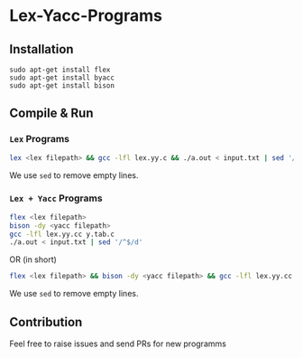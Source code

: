 # Lex-Yacc-Programs

## Installation
```
sudo apt-get install flex
sudo apt-get install byacc
sudo apt-get install bison
```

## Compile & Run

### `Lex` Programs
```bash
lex <lex filepath> && gcc -lfl lex.yy.c && ./a.out < input.txt | sed '/^$/d'
```
We use `sed` to remove empty lines.

### `Lex + Yacc` Programs
```bash
flex <lex filepath>
bison -dy <yacc filepath>
gcc -lfl lex.yy.cc y.tab.c
./a.out < input.txt | sed '/^$/d'
```

OR (in short)

```bash
flex <lex filepath> && bison -dy <yacc filepath> && gcc -lfl lex.yy.cc y.tab.cc && ./a.out < input.txt | sed '/^$/d'
```

We use `sed` to remove empty lines.

## Contribution
Feel free to raise issues and send PRs for new programms
